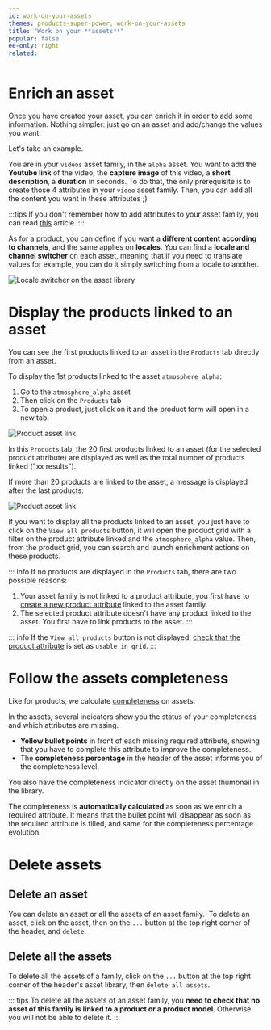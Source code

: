 ```yaml
---
id: work-on-your-assets
themes: products-super-power, work-on-your-assets
title: "Work on your **assets**"
popular: false
ee-only: right
related:
---
```


# Enrich an asset
Once you have created your asset, you can enrich it in order to add some information.
Nothing simpler: just go on an asset and add/change the values you want.  

Let's take an example.

You are in your `videos` asset family, in the `alpha` asset. You want to add the **Youtube link** of the video, the **capture image** of this video, a **short description**, a **duration** in seconds. To do that, the only prerequisite is to create those 4 attributes in your `video` asset family. Then, you can add all the content you want in these attributes ;)

:::tips
If you don't remember how to add attributes to your asset family, you can read [this](#) article.
:::

As for a product, you can define if you want a **different content according to channels**, and the same applies on **locales**.
You can find a **locale and channel switcher** on each asset, meaning that if you need to translate values for example, you can do it simply switching from a locale to another.

![Locale switcher on the asset library](../img/Assets_locale_switcher.png)

# Display the products linked to an asset
You can see the first products linked to an asset in the `Products` tab directly from an asset.

To display the 1st products linked to the asset `atmosphere_alpha`:
1. Go to the `atmosphere_alpha` asset
1. Then click on the `Products` tab
1. To open a product, just click on it and the product form will open in a new tab.

![Product asset link](../img/Assets_display_products.png)

In this `Products` tab, the 20 first products linked to an asset (for the selected product attribute) are displayed as well as the total number of products linked ("xx results").

If more than 20 products are linked to the asset, a message is displayed after the last products:

![Product asset link](../img/Assets_display_all.png)

If you want to display all the products linked to an asset, you just have to click on the `View all products` button, it will open the product grid with a filter on the product attribute linked and the `atmosphere_alpha` value.
Then, from the product grid, you can search and launch enrichment actions on these products.

::: info
If no products are displayed in the `Products` tab, there are two possible reasons:
1. Your asset family is not linked to a product attribute, you first have to [create a new product attribute](manage-your-attributes.html#create-an-attribute) linked to the asset family.
1. The selected product attribute doesn't have any product linked to the asset. You first have to link products to the asset.
:::

::: info
If the `View all products` button is not displayed, [check that the product attribute](manage-your-attributes.html#edit-attribute-properties) is set as `usable in grid`.
:::

# Follow the assets completeness

Like for products, we calculate [completeness](manage-assets.html) on assets.

In the assets, several indicators show you the status of your completeness and which attributes are missing.
- **Yellow bullet points** in front of each missing required attribute, showing that you have to complete this attribute to improve the completeness.
- The **completeness percentage** in the header of the asset informs you of the completeness level.   

You also have the completeness indicator directly on the asset thumbnail in the library.

The completeness is **automatically calculated** as soon as we enrich a required attribute. It means that the bullet point will disappear as soon as the required attribute is filled, and same for the completeness percentage evolution.

# Delete assets

## Delete an asset
You can delete an asset or all the assets of an asset family.
 To delete an asset, click on the asset, then on the `...` button at the top right corner of the header, and `delete`.

## Delete all the assets
To delete all the assets of a family, click on the `...` button at the top right corner of the header's asset library, then `delete all assets`.

::: tips
To delete all the assets of an asset family, you **need to check that no asset of this family is linked to a product or a product model**. Otherwise you will not be able to delete it.
:::
